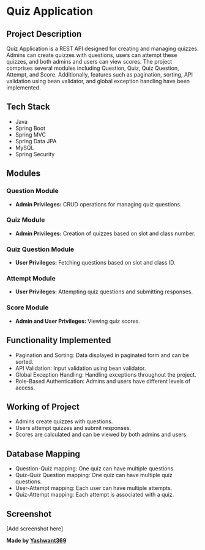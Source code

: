 # Quiz Application

## Project Description
Quiz Application is a REST API designed for creating and managing quizzes. Admins can create quizzes with questions, users can attempt these quizzes, and both admins and users can view scores. The project comprises several modules including Question, Quiz, Quiz Question, Attempt, and Score. Additionally, features such as pagination, sorting, API validation using bean validator, and global exception handling have been implemented.

## Tech Stack
- Java
- Spring Boot
- Spring MVC
- Spring Data JPA
- MySQL
- Spring Security

## Modules

### Question Module
- **Admin Privileges:** CRUD operations for managing quiz questions.

### Quiz Module
- **Admin Privileges:** Creation of quizzes based on slot and class number.

### Quiz Question Module
- **User Privileges:** Fetching questions based on slot and class ID.

### Attempt Module
- **User Privileges:** Attempting quiz questions and submitting responses.

### Score Module
- **Admin and User Privileges:** Viewing quiz scores.

## Functionality Implemented
- Pagination and Sorting: Data displayed in paginated form and can be sorted.
- API Validation: Input validation using bean validator.
- Global Exception Handling: Handling exceptions throughout the project.
- Role-Based Authentication: Admins and users have different levels of access.

## Working of Project
- Admins create quizzes with questions.
- Users attempt quizzes and submit responses.
- Scores are calculated and can be viewed by both admins and users.

## Database Mapping
- Question-Quiz mapping: One quiz can have multiple questions.
- Quiz-Quiz Question mapping: One quiz can have multiple quiz questions.
- User-Attempt mapping: Each user can have multiple attempts.
- Quiz-Attempt mapping: Each attempt is associated with a quiz.

## Screenshot
[Add screenshot here]



**Made by [Yashwant369](https://github.com/Yashwant369)**
